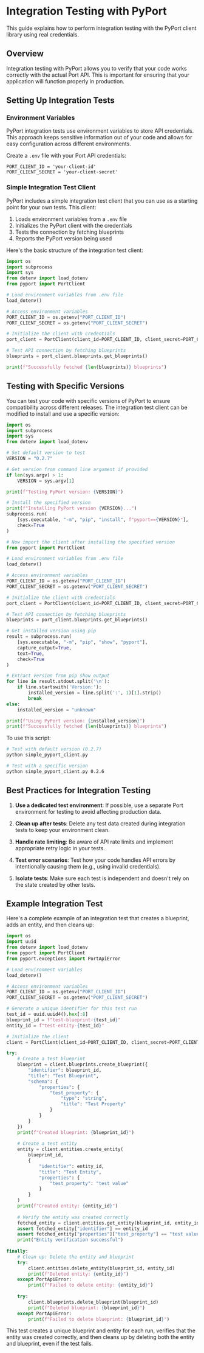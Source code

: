 # Integration Testing with PyPort

This guide explains how to perform integration testing with the PyPort client library using real credentials.

## Overview

Integration testing with PyPort allows you to verify that your code works correctly with the actual Port API. This is important for ensuring that your application will function properly in production.

## Setting Up Integration Tests

### Environment Variables

PyPort integration tests use environment variables to store API credentials. This approach keeps sensitive information out of your code and allows for easy configuration across different environments.

Create a `.env` file with your Port API credentials:

```
PORT_CLIENT_ID = 'your-client-id'
PORT_CLIENT_SECRET = 'your-client-secret'
```

### Simple Integration Test Client

PyPort includes a simple integration test client that you can use as a starting point for your own tests. This client:

1. Loads environment variables from a `.env` file
2. Initializes the PyPort client with the credentials
3. Tests the connection by fetching blueprints
4. Reports the PyPort version being used

Here's the basic structure of the integration test client:

```python
import os
import subprocess
import sys
from dotenv import load_dotenv
from pyport import PortClient

# Load environment variables from .env file
load_dotenv()

# Access environment variables
PORT_CLIENT_ID = os.getenv("PORT_CLIENT_ID")
PORT_CLIENT_SECRET = os.getenv("PORT_CLIENT_SECRET")

# Initialize the client with credentials
port_client = PortClient(client_id=PORT_CLIENT_ID, client_secret=PORT_CLIENT_SECRET, us_region=True)

# Test API connection by fetching blueprints
blueprints = port_client.blueprints.get_blueprints()

print(f"Successfully fetched {len(blueprints)} blueprints")
```

## Testing with Specific Versions

You can test your code with specific versions of PyPort to ensure compatibility across different releases. The integration test client can be modified to install and use a specific version:

```python
import os
import subprocess
import sys
from dotenv import load_dotenv

# Set default version to test
VERSION = "0.2.7"

# Get version from command line argument if provided
if len(sys.argv) > 1:
    VERSION = sys.argv[1]

print(f"Testing PyPort version: {VERSION}")

# Install the specified version
print(f"Installing PyPort version {VERSION}...")
subprocess.run(
    [sys.executable, "-m", "pip", "install", f"pyport=={VERSION}"],
    check=True
)

# Now import the client after installing the specified version
from pyport import PortClient

# Load environment variables from .env file
load_dotenv()

# Access environment variables
PORT_CLIENT_ID = os.getenv("PORT_CLIENT_ID")
PORT_CLIENT_SECRET = os.getenv("PORT_CLIENT_SECRET")

# Initialize the client with credentials
port_client = PortClient(client_id=PORT_CLIENT_ID, client_secret=PORT_CLIENT_SECRET, us_region=True)

# Test API connection by fetching blueprints
blueprints = port_client.blueprints.get_blueprints()

# Get installed version using pip
result = subprocess.run(
    [sys.executable, "-m", "pip", "show", "pyport"],
    capture_output=True,
    text=True,
    check=True
)

# Extract version from pip show output
for line in result.stdout.split('\n'):
    if line.startswith('Version:'):
        installed_version = line.split(':', 1)[1].strip()
        break
else:
    installed_version = "unknown"

print(f"Using PyPort version: {installed_version}")
print(f"Successfully fetched {len(blueprints)} blueprints")
```

To use this script:

```bash
# Test with default version (0.2.7)
python simple_pyport_client.py

# Test with a specific version
python simple_pyport_client.py 0.2.6
```

## Best Practices for Integration Testing

1. **Use a dedicated test environment**: If possible, use a separate Port environment for testing to avoid affecting production data.

2. **Clean up after tests**: Delete any test data created during integration tests to keep your environment clean.

3. **Handle rate limiting**: Be aware of API rate limits and implement appropriate retry logic in your tests.

4. **Test error scenarios**: Test how your code handles API errors by intentionally causing them (e.g., using invalid credentials).

5. **Isolate tests**: Make sure each test is independent and doesn't rely on the state created by other tests.

## Example Integration Test

Here's a complete example of an integration test that creates a blueprint, adds an entity, and then cleans up:

```python
import os
import uuid
from dotenv import load_dotenv
from pyport import PortClient
from pyport.exceptions import PortApiError

# Load environment variables
load_dotenv()

# Access environment variables
PORT_CLIENT_ID = os.getenv("PORT_CLIENT_ID")
PORT_CLIENT_SECRET = os.getenv("PORT_CLIENT_SECRET")

# Generate a unique identifier for this test run
test_id = uuid.uuid4().hex[:8]
blueprint_id = f"test-blueprint-{test_id}"
entity_id = f"test-entity-{test_id}"

# Initialize the client
client = PortClient(client_id=PORT_CLIENT_ID, client_secret=PORT_CLIENT_SECRET, us_region=True)

try:
    # Create a test blueprint
    blueprint = client.blueprints.create_blueprint({
        "identifier": blueprint_id,
        "title": "Test Blueprint",
        "schema": {
            "properties": {
                "test_property": {
                    "type": "string",
                    "title": "Test Property"
                }
            }
        }
    })
    print(f"Created blueprint: {blueprint_id}")
    
    # Create a test entity
    entity = client.entities.create_entity(
        blueprint_id,
        {
            "identifier": entity_id,
            "title": "Test Entity",
            "properties": {
                "test_property": "test value"
            }
        }
    )
    print(f"Created entity: {entity_id}")
    
    # Verify the entity was created correctly
    fetched_entity = client.entities.get_entity(blueprint_id, entity_id)
    assert fetched_entity["identifier"] == entity_id
    assert fetched_entity["properties"]["test_property"] == "test value"
    print("Entity verification successful")
    
finally:
    # Clean up: Delete the entity and blueprint
    try:
        client.entities.delete_entity(blueprint_id, entity_id)
        print(f"Deleted entity: {entity_id}")
    except PortApiError:
        print(f"Failed to delete entity: {entity_id}")
    
    try:
        client.blueprints.delete_blueprint(blueprint_id)
        print(f"Deleted blueprint: {blueprint_id}")
    except PortApiError:
        print(f"Failed to delete blueprint: {blueprint_id}")
```

This test creates a unique blueprint and entity for each run, verifies that the entity was created correctly, and then cleans up by deleting both the entity and blueprint, even if the test fails.
